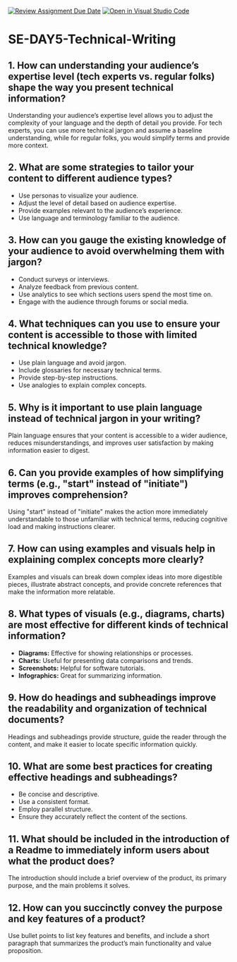 [![Review Assignment Due Date](https://classroom.github.com/assets/deadline-readme-button-22041afd0340ce965d47ae6ef1cefeee28c7c493a6346c4f15d667ab976d596c.svg)](https://classroom.github.com/a/zsAR-pyY)
[![Open in Visual Studio Code](https://classroom.github.com/assets/open-in-vscode-2e0aaae1b6195c2367325f4f02e2d04e9abb55f0b24a779b69b11b9e10269abc.svg)](https://classroom.github.com/online_ide?assignment_repo_id=15715968&assignment_repo_type=AssignmentRepo)
# SE-DAY5-Technical-Writing

## 1. How can understanding your audience’s expertise level (tech experts vs. regular folks) shape the way you present technical information?
Understanding your audience’s expertise level allows you to adjust the complexity of your language and the depth of detail you provide. For tech experts, you can use more technical jargon and assume a baseline understanding, while for regular folks, you would simplify terms and provide more context.

## 2. What are some strategies to tailor your content to different audience types?
- Use personas to visualize your audience.
- Adjust the level of detail based on audience expertise.
- Provide examples relevant to the audience’s experience.
- Use language and terminology familiar to the audience.

## 3. How can you gauge the existing knowledge of your audience to avoid overwhelming them with jargon?
- Conduct surveys or interviews.
- Analyze feedback from previous content.
- Use analytics to see which sections users spend the most time on.
- Engage with the audience through forums or social media.

## 4. What techniques can you use to ensure your content is accessible to those with limited technical knowledge?
- Use plain language and avoid jargon.
- Include glossaries for necessary technical terms.
- Provide step-by-step instructions.
- Use analogies to explain complex concepts.

## 5. Why is it important to use plain language instead of technical jargon in your writing?
Plain language ensures that your content is accessible to a wider audience, reduces misunderstandings, and improves user satisfaction by making information easier to digest.

## 6. Can you provide examples of how simplifying terms (e.g., "start" instead of "initiate") improves comprehension?
Using "start" instead of "initiate" makes the action more immediately understandable to those unfamiliar with technical terms, reducing cognitive load and making instructions clearer.

## 7. How can using examples and visuals help in explaining complex concepts more clearly?
Examples and visuals can break down complex ideas into more digestible pieces, illustrate abstract concepts, and provide concrete references that make the information more relatable.

## 8. What types of visuals (e.g., diagrams, charts) are most effective for different kinds of technical information?
- **Diagrams:** Effective for showing relationships or processes.
- **Charts:** Useful for presenting data comparisons and trends.
- **Screenshots:** Helpful for software tutorials.
- **Infographics:** Great for summarizing information.

## 9. How do headings and subheadings improve the readability and organization of technical documents?
Headings and subheadings provide structure, guide the reader through the content, and make it easier to locate specific information quickly.

## 10. What are some best practices for creating effective headings and subheadings?
- Be concise and descriptive.
- Use a consistent format.
- Employ parallel structure.
- Ensure they accurately reflect the content of the sections.

## 11. What should be included in the introduction of a Readme to immediately inform users about what the product does?
The introduction should include a brief overview of the product, its primary purpose, and the main problems it solves.

## 12. How can you succinctly convey the purpose and key features of a product?
Use bullet points to list key features and benefits, and include a short paragraph that summarizes the product’s main functionality and value proposition.
